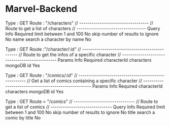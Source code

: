 # Marvel-Backend

Type : GET
Route : "/characters"
// ----------------------------------
// Route to get a list of characters
// ----------------------------------
Query Info Required
limit between 1 and 100 No
skip number of results to ignore No
name search a character by name No

Type : GET
Route :"/character/:id"
// ----------------------------------------------
// Route to get the infos of a specific character
// ----------------------------------------------
Params Info Required
characterId characters mongoDB id Yes

Type : GET
Route : "/comics/:id"
// ----------------------------------------------------
// Get a list of comics containing a specific character
// ----------------------------------------------------
Params Info Required
characterId characters mongoDB id Yes

Type : GET
Route = "/comics"
// ------------------------------
// Route to get a list of comics
// ------------------------------
Query Info Required
limit between 1 and 100 No
skip number of results to ignore No
title search a comic by title No
